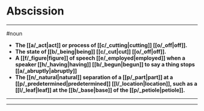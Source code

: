# Abscission
---
#noun
- **The [[a/_act|act]] or process of [[c/_cutting|cutting]] [[o/_off|off]].**
- **The state of [[b/_being|being]] [[c/_cut|cut]] [[o/_off|off]].**
- **A [[f/_figure|figure]] of speech [[e/_employed|employed]] when a speaker [[h/_having|having]] [[b/_begun|begun]] to say a thing stops [[a/_abruptly|abruptly]]**
- **The [[n/_natural|natural]] separation of a [[p/_part|part]] at a [[p/_predetermined|predetermined]] [[l/_location|location]], such as a [[l/_leaf|leaf]] at the [[b/_base|base]] of the [[p/_petiole|petiole]].**
---
---
